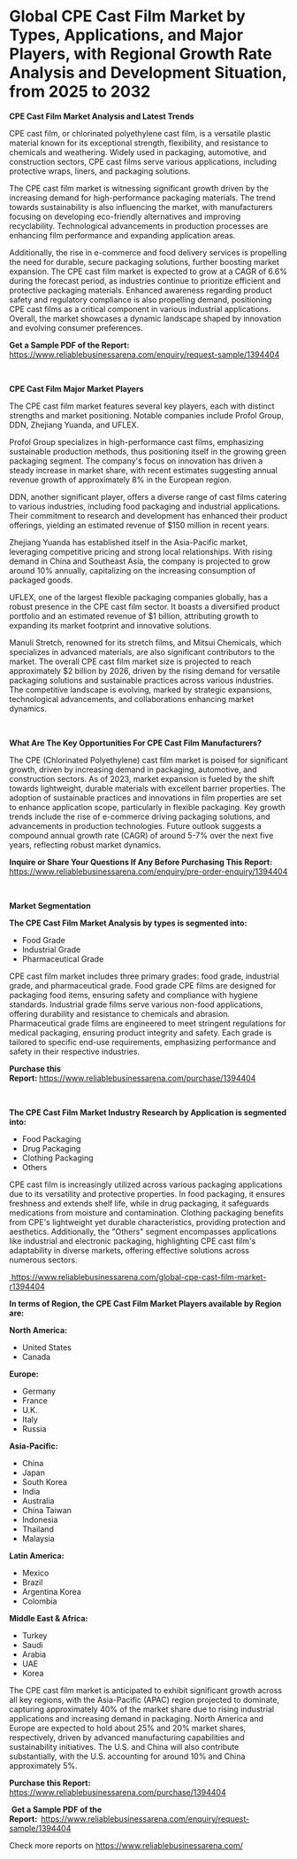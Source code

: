 <p><h1>Global CPE Cast Film Market by Types, Applications, and Major Players, with Regional Growth Rate Analysis and Development Situation, from 2025 to 2032</h1></p><p><strong>CPE Cast Film Market Analysis and Latest Trends</strong></p>
<p><p>CPE cast film, or chlorinated polyethylene cast film, is a versatile plastic material known for its exceptional strength, flexibility, and resistance to chemicals and weathering. Widely used in packaging, automotive, and construction sectors, CPE cast films serve various applications, including protective wraps, liners, and packaging solutions. </p><p>The CPE cast film market is witnessing significant growth driven by the increasing demand for high-performance packaging materials. The trend towards sustainability is also influencing the market, with manufacturers focusing on developing eco-friendly alternatives and improving recyclability. Technological advancements in production processes are enhancing film performance and expanding application areas. </p><p>Additionally, the rise in e-commerce and food delivery services is propelling the need for durable, secure packaging solutions, further boosting market expansion. The CPE cast film market is expected to grow at a CAGR of 6.6% during the forecast period, as industries continue to prioritize efficient and protective packaging materials. Enhanced awareness regarding product safety and regulatory compliance is also propelling demand, positioning CPE cast films as a critical component in various industrial applications. Overall, the market showcases a dynamic landscape shaped by innovation and evolving consumer preferences.</p></p>
<p><strong>Get a Sample PDF of the Report:&nbsp;</strong> <a href="https://www.reliablebusinessarena.com/enquiry/request-sample/1394404?utm_campaign=2146&utm_medium=2&utm_source=Github&utm_content=ia&utm_term=22032025&utm_id=cpe-cast-film">https://www.reliablebusinessarena.com/enquiry/request-sample/1394404</a></p>
<p>&nbsp;</p>
<p><strong>CPE Cast Film Major Market Players</strong></p>
<p><p>The CPE cast film market features several key players, each with distinct strengths and market positioning. Notable companies include Profol Group, DDN, Zhejiang Yuanda, and UFLEX. </p><p>Profol Group specializes in high-performance cast films, emphasizing sustainable production methods, thus positioning itself in the growing green packaging segment. The company's focus on innovation has driven a steady increase in market share, with recent estimates suggesting annual revenue growth of approximately 8% in the European region.</p><p>DDN, another significant player, offers a diverse range of cast films catering to various industries, including food packaging and industrial applications. Their commitment to research and development has enhanced their product offerings, yielding an estimated revenue of $150 million in recent years. </p><p>Zhejiang Yuanda has established itself in the Asia-Pacific market, leveraging competitive pricing and strong local relationships. With rising demand in China and Southeast Asia, the company is projected to grow around 10% annually, capitalizing on the increasing consumption of packaged goods.</p><p>UFLEX, one of the largest flexible packaging companies globally, has a robust presence in the CPE cast film sector. It boasts a diversified product portfolio and an estimated revenue of $1 billion, attributing growth to expanding its market footprint and innovative solutions.</p><p>Manuli Stretch, renowned for its stretch films, and Mitsui Chemicals, which specializes in advanced materials, are also significant contributors to the market. The overall CPE cast film market size is projected to reach approximately $2 billion by 2026, driven by the rising demand for versatile packaging solutions and sustainable practices across various industries. The competitive landscape is evolving, marked by strategic expansions, technological advancements, and collaborations enhancing market dynamics.</p></p>
<p>&nbsp;</p>
<p><strong>What Are The Key Opportunities For CPE Cast Film Manufacturers?</strong></p>
<p><p>The CPE (Chlorinated Polyethylene) cast film market is poised for significant growth, driven by increasing demand in packaging, automotive, and construction sectors. As of 2023, market expansion is fueled by the shift towards lightweight, durable materials with excellent barrier properties. The adoption of sustainable practices and innovations in film properties are set to enhance application scope, particularly in flexible packaging. Key growth trends include the rise of e-commerce driving packaging solutions, and advancements in production technologies. Future outlook suggests a compound annual growth rate (CAGR) of around 5-7% over the next five years, reflecting robust market dynamics.</p></p>
<p><strong>Inquire or Share Your Questions If Any Before Purchasing This Report:</strong> <a href="https://www.reliablebusinessarena.com/enquiry/pre-order-enquiry/1394404?utm_campaign=2146&utm_medium=2&utm_source=Github&utm_content=ia&utm_term=22032025&utm_id=cpe-cast-film">https://www.reliablebusinessarena.com/enquiry/pre-order-enquiry/1394404</a></p>
<p>&nbsp;</p>
<p><strong>Market Segmentation</strong></p>
<p><strong>The CPE Cast Film Market Analysis by types is segmented into:</strong></p>
<p><ul><li>Food Grade</li><li>Industrial Grade</li><li>Pharmaceutical Grade</li></ul></p>
<p><p>CPE cast film market includes three primary grades: food grade, industrial grade, and pharmaceutical grade. Food grade CPE films are designed for packaging food items, ensuring safety and compliance with hygiene standards. Industrial grade films serve various non-food applications, offering durability and resistance to chemicals and abrasion. Pharmaceutical grade films are engineered to meet stringent regulations for medical packaging, ensuring product integrity and safety. Each grade is tailored to specific end-use requirements, emphasizing performance and safety in their respective industries.</p></p>
<p><strong>Purchase this Report:&nbsp;</strong><a href="https://www.reliablebusinessarena.com/purchase/1394404?utm_campaign=2146&utm_medium=2&utm_source=Github&utm_content=ia&utm_term=22032025&utm_id=cpe-cast-film">https://www.reliablebusinessarena.com/purchase/1394404</a></p>
<p>&nbsp;</p>
<p><strong>The CPE Cast Film Market Industry Research by Application is segmented into:</strong></p>
<p><ul><li>Food Packaging</li><li>Drug Packaging</li><li>Clothing Packaging</li><li>Others</li></ul></p>
<p><p>CPE cast film is increasingly utilized across various packaging applications due to its versatility and protective properties. In food packaging, it ensures freshness and extends shelf life, while in drug packaging, it safeguards medications from moisture and contamination. Clothing packaging benefits from CPE's lightweight yet durable characteristics, providing protection and aesthetics. Additionally, the "Others" segment encompasses applications like industrial and electronic packaging, highlighting CPE cast film's adaptability in diverse markets, offering effective solutions across numerous sectors.</p></p>
<p><a href="https://www.reliablebusinessarena.com/global-cpe-cast-film-market-r1394404?utm_campaign=2146&utm_medium=2&utm_source=Github&utm_content=ia&utm_term=22032025&utm_id=cpe-cast-film">&nbsp;https://www.reliablebusinessarena.com/global-cpe-cast-film-market-r1394404</a></p>
<p><strong>In terms of Region, the CPE Cast Film Market Players available by Region are:</strong></p>
<p>
    <p> <strong> North America: </strong>
        <ul>
            <li>United States</li>
            <li>Canada</li>
        </ul>
        </p> 
    <p> <strong> Europe: </strong>
        <ul>
            <li>Germany</li>
            <li>France</li>
            <li>U.K.</li>
            <li>Italy</li>
            <li>Russia</li>
        </ul>
        </p> 
    <p> <strong> Asia-Pacific: </strong>
        <ul>
            <li>China</li>
            <li>Japan</li>
            <li>South Korea</li>
            <li>India</li>
            <li>Australia</li>
            <li>China Taiwan</li>
            <li>Indonesia</li>
            <li>Thailand</li>
            <li>Malaysia</li>
        </ul>
        </p> 
    <p> <strong> Latin America: </strong>
        <ul>
            <li>Mexico</li>
            <li>Brazil</li>
            <li>Argentina Korea</li>
            <li>Colombia</li>
        </ul>
        </p> 
    <p> <strong> Middle East & Africa: </strong>
        <ul>
            <li>Turkey</li>
            <li>Saudi</li>
            <li>Arabia</li>
            <li>UAE</li>
            <li>Korea</li>
        </ul>
    </p>
    </p>
<p><p>The CPE cast film market is anticipated to exhibit significant growth across all key regions, with the Asia-Pacific (APAC) region projected to dominate, capturing approximately 40% of the market share due to rising industrial applications and increasing demand in packaging. North America and Europe are expected to hold about 25% and 20% market shares, respectively, driven by advanced manufacturing capabilities and sustainability initiatives. The U.S. and China will also contribute substantially, with the U.S. accounting for around 10% and China approximately 5%.</p></p>
<p><strong>Purchase this Report: </strong><a href="https://www.reliablebusinessarena.com/purchase/1394404?utm_campaign=2146&utm_medium=2&utm_source=Github&utm_content=ia&utm_term=22032025&utm_id=cpe-cast-film">https://www.reliablebusinessarena.com/purchase/1394404</a></p>
<p>&nbsp;<strong>Get a Sample PDF of the Report:&nbsp;&nbsp;</strong><a href="https://www.reliablebusinessarena.com/enquiry/request-sample/1394404?utm_campaign=2146&utm_medium=2&utm_source=Github&utm_content=ia&utm_term=22032025&utm_id=cpe-cast-film">https://www.reliablebusinessarena.com/enquiry/request-sample/1394404</a></p>
<p><strong></strong></p>
<p>Check more reports on <a href="https://www.reliablebusinessarena.com/?utm_campaign=2146&utm_medium=2&utm_source=Github&utm_content=ia&utm_term=22032025&utm_id=cpe-cast-film">https://www.reliablebusinessarena.com/</a></p>